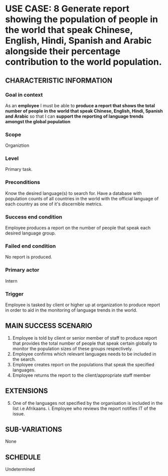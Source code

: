 # USE CASE: 8 Generate report showing the population of people in the world that speak Chinese, English, Hindi, Spanish and Arabic alongside their percentage contribution to the world population.

## CHARACTERISTIC INFORMATION 

### Goal in context

  As an **employee** I must be able to **produce a report that shows the total number of people in the world that speak Chinese, English, Hindi, Spanish and Arabic** so that I can **support the reporting of language trends amongst the global population**

### Scope

  Organiztion

### Level

  Primary task.

### Preconditions

  Know the desired language(s) to search for. Have a database with population counts of all countries in the world with the official language of each country as one of it's discernible metrics.

### Success end condition 

  Employee produces a report on the number of people that speak each desired language group.

### Failed end condition

  No report is produced.

### Primary actor

  Intern

### Trigger

  Employee is tasked by client or higher up at organization to produce report in order to aid in the monitoring of language trends in the world.

## MAIN SUCCESS SCENARIO 

  1. Employee is told by client or senior member of staff to produce report that provides the total number of people that speak certain globally to monitor the population sizes of these groups respectively.
  2. Employee confirms which relevant languages needs to be included in the search.
  3. Employee creates report on the populations that speak the specified languages.
  4. Employee returns the report to the client/appropriate staff member

## EXTENSIONS

  5. One of the languages not specified by the organisation is included in the list i.e Afrikaans.
     i. Employee who reviews the report notifies IT of the issue.

## SUB-VARIATIONS

  None

## SCHEDULE

  Undetermined
  
